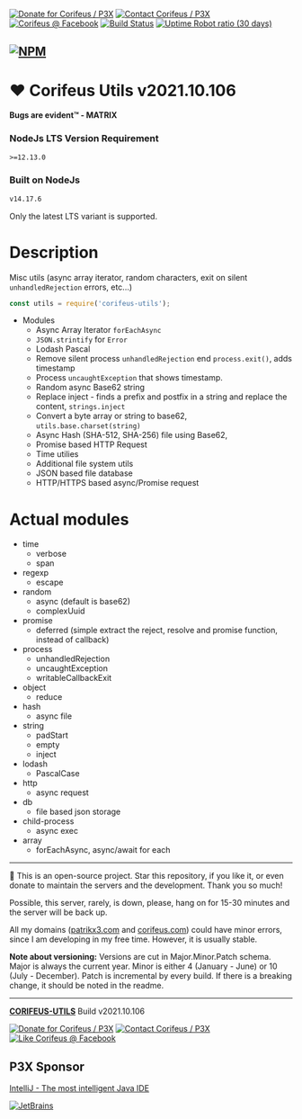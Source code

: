 [//]: #@corifeus-header

 

[![Donate for Corifeus / P3X](https://img.shields.io/badge/Donate-Corifeus-003087.svg)](https://paypal.me/patrikx3) [![Contact Corifeus / P3X](https://img.shields.io/badge/Contact-P3X-ff9900.svg)](https://www.patrikx3.com/en/front/contact) [![Corifeus @ Facebook](https://img.shields.io/badge/Facebook-Corifeus-3b5998.svg)](https://www.facebook.com/corifeus.software)  [![Build Status](https://github.com/patrikx3/corifeus-utils/workflows/build/badge.svg)](https://github.com/patrikx3/corifeus-utils/actions?query=workflow%3Abuild)
[![Uptime Robot ratio (30 days)](https://img.shields.io/uptimerobot/ratio/m780749701-41bcade28c1ea8154eda7cca.svg)](https://stats.uptimerobot.com/9ggnzcWrw)




[![NPM](https://nodei.co/npm/corifeus-utils.png?downloads=true&downloadRank=true)](https://www.npmjs.com/package/corifeus-utils/)
---
# ❤️ Corifeus Utils v2021.10.106



**Bugs are evident™ - MATRIX️**
    

### NodeJs LTS Version Requirement
```txt
>=12.13.0
```

### Built on NodeJs
```txt
v14.17.6
```

Only the latest LTS variant is supported.




# Description

                        
[//]: #@corifeus-header:end

Misc utils (async array iterator, random characters, exit on silent ```unhandledRejection``` errors, etc...)

```js
const utils = require('corifeus-utils');
```

* Modules
  * Async Array Iterator ```forEachAsync```
  * ```JSON.strintify``` for ```Error```
  * Lodash Pascal
  * Remove silent process ```unhandledRejection``` end ```process.exit()```, adds timestamp
  * Process ```uncaughtException``` that shows timestamp.
  * Random async Base62 string
  * Replace inject - finds a prefix and postfix in a string and replace the content, ```strings.inject```
  * Convert a byte array or string to base62, ```utils.base.charset(string)```
  * Async Hash (SHA-512, SHA-256) file using Base62,
  * Promise based HTTP Request
  * Time utilies
  * Additional file system utils
  * JSON based file database
  * HTTP/HTTPS based async/Promise request
  
# Actual modules
  
* time
  * verbose
  * span
* regexp
  * escape
* random
  * async (default is base62)
  * complexUuid
* promise
  * deferred (simple extract the reject, resolve and promise function, instead of callback)
* process
  * unhandledRejection
  * uncaughtException
  * writableCallbackExit
* object
  * reduce
* hash
  * async file
* string
  * padStart
  * empty
  * inject
* lodash
  * PascalCase
* http
  * async request
* db
  * file based json storage
* child-process
  * async exec
* array
  * forEachAsync, async/await for each

  
[//]: #@corifeus-footer

---

🙏 This is an open-source project. Star this repository, if you like it, or even donate to maintain the servers and the development. Thank you so much!

Possible, this server, rarely, is down, please, hang on for 15-30 minutes and the server will be back up.

All my domains ([patrikx3.com](https://patrikx3.com) and [corifeus.com](https://corifeus.com)) could have minor errors, since I am developing in my free time. However, it is usually stable.

**Note about versioning:** Versions are cut in Major.Minor.Patch schema. Major is always the current year. Minor is either 4 (January - June) or 10 (July - December). Patch is incremental by every build. If there is a breaking change, it should be noted in the readme.


---

[**CORIFEUS-UTILS**](https://corifeus.com/corifeus-utils) Build v2021.10.106

[![Donate for Corifeus / P3X](https://img.shields.io/badge/Donate-Corifeus-003087.svg)](https://www.paypal.com/cgi-bin/webscr?cmd=_s-xclick&hosted_button_id=QZVM4V6HVZJW6)  [![Contact Corifeus / P3X](https://img.shields.io/badge/Contact-P3X-ff9900.svg)](https://www.patrikx3.com/en/front/contact) [![Like Corifeus @ Facebook](https://img.shields.io/badge/LIKE-Corifeus-3b5998.svg)](https://www.facebook.com/corifeus.software)


## P3X Sponsor

[IntelliJ - The most intelligent Java IDE](https://www.jetbrains.com/?from=patrikx3)

[![JetBrains](https://cdn.corifeus.com/assets/svg/jetbrains-logo.svg)](https://www.jetbrains.com/?from=patrikx3)




[//]: #@corifeus-footer:end

